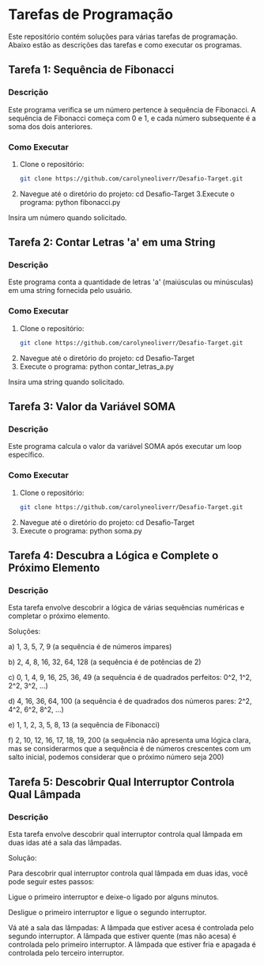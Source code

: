# Tarefas de Programação

Este repositório contém soluções para várias tarefas de programação. Abaixo estão as descrições das tarefas e como executar os programas.

## Tarefa 1: Sequência de Fibonacci

### Descrição
Este programa verifica se um número pertence à sequência de Fibonacci. A sequência de Fibonacci começa com 0 e 1, e cada número subsequente é a soma dos dois anteriores.

### Como Executar
1. Clone o repositório:
   ```sh
   git clone https://github.com/carolyneoliverr/Desafio-Target.git
2. Navegue até o diretório do projeto:
cd Desafio-Target
3.Execute o programa:
python fibonacci.py

Insira um número quando solicitado.

## Tarefa 2: Contar Letras 'a' em uma String
### Descrição
Este programa conta a quantidade de letras 'a' (maiúsculas ou minúsculas) em uma string fornecida pelo usuário.

### Como Executar
1. Clone o repositório:
   ```sh
   git clone https://github.com/carolyneoliverr/Desafio-Target.git
2. Navegue até o diretório do projeto:
cd Desafio-Target
3. Execute o programa: 
python contar_letras_a.py


Insira uma string quando solicitado.


## Tarefa 3: Valor da Variável SOMA
### Descrição
Este programa calcula o valor da variável SOMA após executar um loop específico.

### Como Executar
1. Clone o repositório:
   ```sh
   git clone https://github.com/carolyneoliverr/Desafio-Target.git
2. Navegue até o diretório do projeto:
cd Desafio-Target
3. Execute o programa:
python soma.py


## Tarefa 4: Descubra a Lógica e Complete o Próximo Elemento
### Descrição
Esta tarefa envolve descobrir a lógica de várias sequências numéricas e completar o próximo elemento.

Soluções:

a) 1, 3, 5, 7, 9 (a sequência é de números ímpares)

b) 2, 4, 8, 16, 32, 64, 128 (a sequência é de potências de 2)

c) 0, 1, 4, 9, 16, 25, 36, 49 (a sequência é de quadrados perfeitos: 0^2, 1^2, 2^2, 3^2, ...)

d) 4, 16, 36, 64, 100 (a sequência é de quadrados dos números pares: 2^2, 4^2, 6^2, 8^2, ...)

e) 1, 1, 2, 3, 5, 8, 13 (a sequência de Fibonacci)

f) 2, 10, 12, 16, 17, 18, 19, 200 (a sequência não apresenta uma lógica clara, mas se considerarmos que a sequência é de números crescentes com um salto inicial, podemos considerar que o próximo número seja 200)

## Tarefa 5: Descobrir Qual Interruptor Controla Qual Lâmpada
### Descrição
Esta tarefa envolve descobrir qual interruptor controla qual lâmpada em duas idas até a sala das lâmpadas.

Solução:

Para descobrir qual interruptor controla qual lâmpada em duas idas, você pode seguir estes passos:

Ligue o primeiro interruptor e deixe-o ligado por alguns minutos.

Desligue o primeiro interruptor e ligue o segundo interruptor.

   Vá até a sala das lâmpadas:
   A lâmpada que estiver acesa é controlada pelo segundo interruptor.
   A lâmpada que estiver quente (mas não acesa) é controlada pelo primeiro interruptor.
   A lâmpada que estiver fria e apagada é controlada pelo terceiro interruptor.
